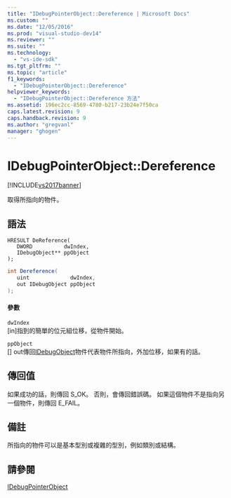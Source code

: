 ```yaml
---
title: "IDebugPointerObject::Dereference | Microsoft Docs"
ms.custom: ""
ms.date: "12/05/2016"
ms.prod: "visual-studio-dev14"
ms.reviewer: ""
ms.suite: ""
ms.technology: 
  - "vs-ide-sdk"
ms.tgt_pltfrm: ""
ms.topic: "article"
f1_keywords: 
  - "IDebugPointerObject::Dereference"
helpviewer_keywords: 
  - "IDebugPointerObject::Dereference 方法"
ms.assetid: 196ec2cc-8569-4780-b217-23b24e7f50ca
caps.latest.revision: 9
caps.handback.revision: 9
ms.author: "gregvanl"
manager: "ghogen"
---
```

# IDebugPointerObject::Dereference
[!INCLUDE[vs2017banner](../../../code-quality/includes/vs2017banner.md)]

取得所指向的物件。  
  
## 語法  
  
```cpp#  
HRESULT DeReference(   
   DWORD          dwIndex,  
   IDebugObject** ppObject  
);  
```  
  
```c#  
int Dereference(  
   uint             dwIndex,   
   out IDebugObject ppObject  
);  
```  
  
#### 參數  
 `dwIndex`  
 \[in\]指到的簡單的位元組位移，從物件開始。  
  
 `ppObject`  
 \[\] out傳回[IDebugObject](../../../extensibility/debugger/reference/idebugobject.md)物件代表物件所指向，外加位移，如果有的話。  
  
## 傳回值  
 如果成功的話，則傳回 S\_OK。 否則，會傳回錯誤碼。  如果這個物件不是指向另一個物件，則傳回 E\_FAIL。  
  
## 備註  
 所指向的物件可以是基本型別或複雜的型別，例如類別或結構。  
  
## 請參閱  
 [IDebugPointerObject](../../../extensibility/debugger/reference/idebugpointerobject.md)